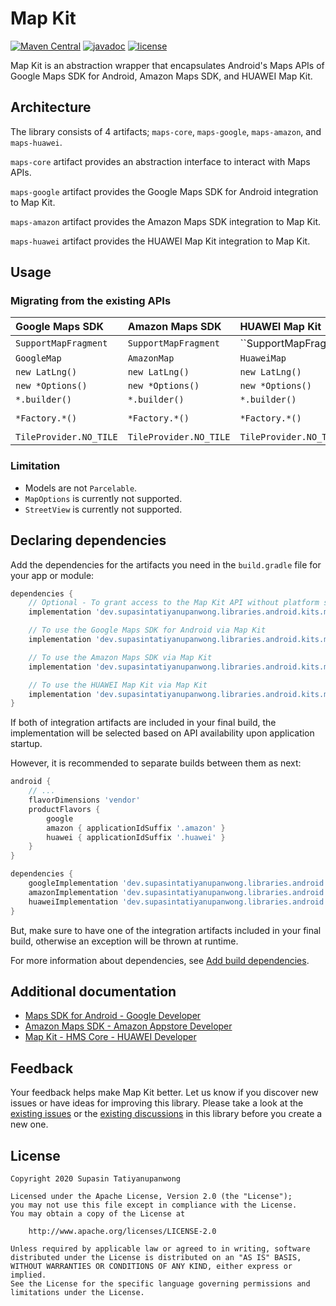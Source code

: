 # Map Kit

[![Maven Central](https://maven-badges.herokuapp.com/maven-central/dev.supasintatiyanupanwong.libraries.android.kits.maps/maps-core/badge.svg)](https://search.maven.org/search?q=g:dev.supasintatiyanupanwong.libraries.android.kits.maps)
[![javadoc](https://javadoc.io/badge2/dev.supasintatiyanupanwong.libraries.android.kits.maps/maps-core/javadoc.svg)](https://javadoc.io/doc/dev.supasintatiyanupanwong.libraries.android.kits.maps/maps-core)
[![license](https://img.shields.io/github/license/SupasinTatiyanupanwong/map-kit-android.svg)](https://www.apache.org/licenses/LICENSE-2.0)

Map Kit is an abstraction wrapper that encapsulates Android's Maps APIs of Google Maps SDK for Android, Amazon Maps SDK, and HUAWEI Map Kit.

## Architecture

The library consists of 4 artifacts; `maps-core`, `maps-google`, `maps-amazon`, and `maps-huawei`.

`maps-core` artifact provides an abstraction interface to interact with Maps APIs.

`maps-google` artifact provides the Google Maps SDK for Android integration to Map Kit.

`maps-amazon` artifact provides the Amazon Maps SDK integration to Map Kit.

`maps-huawei` artifact provides the HUAWEI Map Kit integration to Map Kit.

## Usage

### Migrating from the existing APIs

| Google Maps SDK          | Amazon Maps SDK          | HUAWEI Map Kit           | Map Kit                      |
|:------------------------ |:------------------------ |:------------------------ |:---------------------------- |
| ``SupportMapFragment``   | ``SupportMapFragment``   | ``SupportMapFragment`  ` | ``MapFragment``              |
| ``GoogleMap``            | ``AmazonMap``            | ``HuaweiMap``            | ``MapClient``                |
| ``new LatLng()``         | ``new LatLng()``         | ``new LatLng()``         | ``MapKit.newLatLng()``       |
| ``new *Options()``       | ``new *Options()``       | ``new *Options()``       | ``MapKit.new*Options()``     |
| ``*.builder()``          | ``*.builder()``          | ``*.builder()``          | ``MapKit.new*Builder()``     |
| ``*Factory.*()``         | ``*Factory.*()``         | ``*Factory.*()``         | ``MapKit.get*Factory().*()`` |
| ``TileProvider.NO_TILE`` | ``TileProvider.NO_TILE`` | ``TileProvider.NO_TILE`` | ``MapKit.noTile()``          |

### Limitation

* Models are not `Parcelable`.
* `MapOptions` is currently not supported.
* `StreetView` is currently not supported.

## Declaring dependencies

Add the dependencies for the artifacts you need in the `build.gradle` file for your app or module:

```groovy
dependencies {
    // Optional - To grant access to the Map Kit API without platform specific implementation
    implementation 'dev.supasintatiyanupanwong.libraries.android.kits.maps:maps-core:2.1.0'

    // To use the Google Maps SDK for Android via Map Kit
    implementation 'dev.supasintatiyanupanwong.libraries.android.kits.maps:maps-google:2.1.0'

    // To use the Amazon Maps SDK via Map Kit
    implementation 'dev.supasintatiyanupanwong.libraries.android.kits.maps:maps-amazon:2.1.0-alpha01'

    // To use the HUAWEI Map Kit via Map Kit
    implementation 'dev.supasintatiyanupanwong.libraries.android.kits.maps:maps-huawei:2.1.0'
}
```

If both of integration artifacts are included in your final build, the implementation will be selected based on API availability upon application startup.

However, it is recommended to separate builds between them as next:

```groovy
android {
    // ...
    flavorDimensions 'vendor'
    productFlavors {
        google
        amazon { applicationIdSuffix '.amazon' }
        huawei { applicationIdSuffix '.huawei' }
    }
}

dependencies {
    googleImplementation 'dev.supasintatiyanupanwong.libraries.android.kits.maps:maps-google:2.1.0'
    amazonImplementation 'dev.supasintatiyanupanwong.libraries.android.kits.maps:maps-amazon:2.1.0-alpha01'
    huaweiImplementation 'dev.supasintatiyanupanwong.libraries.android.kits.maps:maps-huawei:2.1.0'
}
```

But, make sure to have one of the integration artifacts included in your final build, otherwise an exception will be thrown at runtime.

For more information about dependencies, see [Add build dependencies](https://developer.android.com/studio/build/dependencies).

## Additional documentation

* [Maps SDK for Android - Google Developer](https://developers.google.com/maps/documentation/android-sdk/intro)
* [Amazon Maps SDK - Amazon Appstore Developer](https://developer.amazon.com/docs/maps/understand.html)
* [Map Kit - HMS Core - HUAWEI Developer](https://developer.huawei.com/consumer/en/hms/huawei-MapKit)

## Feedback

Your feedback helps make Map Kit better. Let us know if you discover new issues or have ideas for improving this library.
Please take a look at the [existing issues](https://github.com/SupasinTatiyanupanwong/map-kit-android/issues) or the [existing discussions](https://github.com/SupasinTatiyanupanwong/map-kit-android/discussions) in this library before you create a new one.

## License

```
Copyright 2020 Supasin Tatiyanupanwong

Licensed under the Apache License, Version 2.0 (the "License");
you may not use this file except in compliance with the License.
You may obtain a copy of the License at

    http://www.apache.org/licenses/LICENSE-2.0

Unless required by applicable law or agreed to in writing, software
distributed under the License is distributed on an "AS IS" BASIS,
WITHOUT WARRANTIES OR CONDITIONS OF ANY KIND, either express or implied.
See the License for the specific language governing permissions and
limitations under the License.
```
